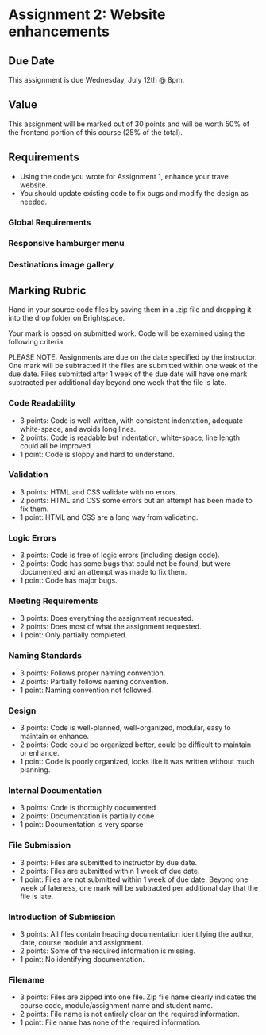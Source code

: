# Assignment 2: Website enhancements
## Due Date
This assignment is due Wednesday, July 12th @ 8pm.

## Value
This assignment will be marked out of 30 points and will be worth 50% of the frontend portion of this course (25% of the total).

## Requirements
- Using the code you wrote for Assignment 1, enhance your travel website.
- You should update existing code to fix bugs and modify the design as needed.

### Global Requirements

### Responsive hamburger menu

### Destinations image gallery

## Marking Rubric
Hand in your source code files by saving them in a .zip file and dropping it into the drop folder on Brightspace.

Your mark is based on submitted work. Code will be examined using the following criteria.

PLEASE NOTE: Assignments are due on the date specified by the instructor. One mark will be subtracted if the files are submitted within one week of the due date. Files submitted after 1 week of the due date will have one mark subtracted per additional day beyond one week that the file is late.

### Code Readability
- 3 points: Code is well-written, with consistent indentation, adequate white-space, and avoids long lines.
- 2 points: Code is readable but indentation, white-space, line length could all be improved.
- 1 point: Code is sloppy and hard to understand.

### Validation
- 3 points: HTML and CSS validate with no errors.
- 2 points: HTML and CSS some errors but an attempt has been made to fix them.
- 1 point: HTML and CSS are a long way from validating.

### Logic Errors
- 3 points: Code is free of logic errors (including design code).
- 2 points: Code has some bugs that could not be found, but were documented and an attempt was made to fix them.
- 1 point: Code has major bugs.

### Meeting Requirements
- 3 points: Does everything the assignment requested.
- 2 points: Does most of what the assignment requested.
- 1 point: Only partially completed.

### Naming Standards
- 3 points: Follows proper naming convention.
- 2 points: Partially follows naming convention.
- 1 point: Naming convention not followed.

### Design
- 3 points: Code is well-planned, well-organized, modular, easy to maintain or enhance.
- 2 points: Code could be organized better, could be difficult to maintain or enhance.
- 1 point: Code is poorly organized, looks like it was written without much planning.

### Internal Documentation
- 3 points: Code is thoroughly documented
- 2 points: Documentation is partially done
- 1 point: Documentation is very sparse

### File Submission
- 3 points: Files are submitted to instructor by due date.
- 2 points: Files are submitted within 1 week of due date.
- 1 point: Files are not submitted within 1 week of due date. Beyond one week of lateness, one mark will be subtracted per additional day that the file is late.

### Introduction of Submission
- 3 points: All files contain heading documentation identifying the author, date, course module and assignment.
- 2 points: Some of the required information is missing.
- 1 point: No identifying documentation.

### Filename
- 3 points: Files are zipped into one file. Zip file name clearly indicates the course code, module/assignment name and student name.
- 2 points: File name is not entirely clear on the required information.
- 1 point: File name has none of the required information.